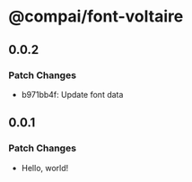 # @compai/font-voltaire

## 0.0.2

### Patch Changes

- b971bb4f: Update font data

## 0.0.1

### Patch Changes

- Hello, world!
